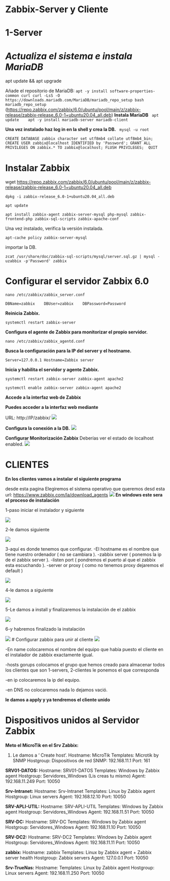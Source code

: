 # Zabbix-Server y Cliente
# 1-Server

# *Actualiza el sistema e instala MariaDB*

apt update && apt upgrade

Añade el repositorio de MariaDB:
`
apt -y install software-properties-common curl
curl -LsS -O https://downloads.mariadb.com/MariaDB/mariadb_repo_setup
bash mariadb_repo_setup
`
(https://repo.zabbix.com/zabbix/6.0/ubuntu/pool/main/z/zabbix-release/zabbix-release_6.0-1+ubuntu20.04_all.deb)
**Instala MariaDB**
`
 apt update   
 apt -y install mariadb-server mariadb-client`
 
 **Una vez instalado haz log in en la shell y crea la DB.**
`
 mysql -u root`

`CREATE DATABASE zabbix character set utf8mb4 collate utf8mb4_bin;
CREATE USER zabbix@localhost IDENTIFIED by 'Password';
GRANT ALL PRIVILEGES ON zabbix.* TO zabbix@localhost;
FLUSH PRIVILEGES; 
QUIT`

# Instalar Zabbix 

wget https://repo.zabbix.com/zabbix/6.0/ubuntu/pool/main/z/zabbix-release/zabbix-release_6.0-1+ubuntu20.04_all.deb

  `dpkg -i zabbix-release_6.0-1+ubuntu20.04_all.deb`

`apt update`

`apt install zabbix-agent zabbix-server-mysql php-mysql zabbix-frontend-php zabbix-sql-scripts zabbix-apache-conf`

Una vez instalado, verifica la versión instalada.

`apt-cache policy zabbix-server-mysql`

importar la DB.

`zcat /usr/share/doc/zabbix-sql-scripts/mysql/server.sql.gz | mysql -uzabbix -p'Password' zabbix`

# Configurar el servidor Zabbix 6.0
`nano /etc/zabbix/zabbix_server.conf`

`DBName=zabbix   
DBUser=zabbix   
DBPassword=Password`

**Reinicia Zabbix.**

`systemctl restart zabbix-server`

**Configura el agente de Zabbix para monitorizar el propio servidor.**

`nano /etc/zabbix/zabbix_agentd.conf`

**Busca la configuración para la IP del server y el hostname.**

`Server=127.0.0.1
Hostname=Zabbix server`

**Inicia y habilita el servidor y agente Zabbix.**

`systemctl restart zabbix-server zabbix-agent apache2`

`systemctl enable zabbix-server zabbix-agent apache2`

**Accede a la interfaz web de Zabbix**

**Puedes acceder a la interfaz web mediante**

URL: http://IP/zabbix/ 
<img src="https://i.imgur.com/kD1ROTo.png">

**Configura la conexión a la DB.**
<img src="https://i.imgur.com/b3bJR2Z.png">


**Configurar Monitorización Zabbix**
Deberías ver el estado de localhost enabled.
<img src="https://i.imgur.com/JUwOR2b.png">

# CLIENTES
**En los clientes vamos a instalar el siguiente programa**

desde esta pagina
Elegiremos el sistema operativo que queremos
desd esta url:
https://www.zabbix.com/la/download_agents
<img src="https://i.imgur.com/dLu1U81.png">
**En windows este sera el proceso de instalación**

1-paso iniciar el instalador y siguiente

<img src="https://www.zabbix.com/documentation/current/assets/en/manual/installation/install_from_packages/msi0_b.png">


2-le damos siguiente

<img src="https://www.zabbix.com/documentation/current/assets/en/manual/installation/install_from_packages/msi0_c.png">

3-aquí es donde tenemos que configurar.
-El hostname es el nombre que tiene nuestro ordenador ( no se cambiara ).
-zabbix server ( ponemos la ip de el zabbix server ).
-listen port ( pondremos el puerto al que el zabbix esta escuchando ).
-server or proxy ( como no tenemos proxy dejaremos el default )

<img src="https://www.zabbix.com/documentation/current/assets/en/manual/installation/install_from_packages/msi0_d.png">

4-le damos a siguiente

<img src="https://www.zabbix.com/documentation/current/assets/en/manual/installation/install_from_packages/msi0_f.png">

5-Le damos a install y finalizaremos la instalación de el zabbix

<img src="https://www.zabbix.com/documentation/current/assets/en/manual/installation/install_from_packages/msi0_g.png">

6-y habremos finalizado la instalación

<img src="https://www.zabbix.com/documentation/current/assets/en/manual/installation/install_from_packages/msi0_h.png">
# Configurar zabbix para unir al cliente

<img src="https://i.imgur.com/O7IjJBw.png">

-En name colocaremos el nombre del equipo que había puesto el cliente en el instalador de zabbix exactamente igual.

-hosts gorups colocamos el grupo que hemos creado para almacenar todos los clientes que son 1-servers, 2-clientes le ponemos el que  corresponda

-en ip colocaremos la ip del equipo.

-en DNS no colocaremos nada lo dejamos vació.

**le damos a apply y ya tendremos el cliente unido**

# Dispositivos unidos al Servidor Zabbix

**Meto el MicroTik en el Srv Zabbix:**
1. Le damos a ‘ Create host’.
Hostname: MicroTik
Templates: Microtik by SNMP
Hostgroup: Dispositivos de red
SNMP: 192.168.11.1
Port: 161

**SRV01-DATOS:**
Hostname: SRV01-DATOS
Templates: Windows by Zabbix agent
Hostgroup: Servidores_Windows (Lis creas tu mismo)
Agent: 192.168.11.249
Port: 10050

**Srv-Intranet:**
Hostname: Srv-Intranet
Templates: Linux by Zabbix agent
Hostgroup: Linux servers
Agent: 192.168.12.10
Port: 10050

**SRV-APLI-UTIL:**
Hostname: SRV-APLI-UTIL
Templates: Windows by Zabbix agent
Hostgroup: Servidores_Windows
Agent: 192.168.11.51
Port: 10050

**SRV-DC:**
Hostname: SRV-DC
Templates: Windows by Zabbix agent
Hostgroup: Servidores_Windows
Agent: 192.168.11.10
Port: 10050

**SRV-DC2:**
Hostname: SRV-DC2
Templates: Windows by Zabbix agent
Hostgroup: Servidores_Windows
Agent: 192.168.11.11
Port: 10050

**zabbix:**
Hostname: zabbix
Templates: Linux by Zabbix agent + Zabbix server health
Hostgroup: Zabbix servers
Agent: 127.0.0.1
Port: 10050

**Srv-TrueNas:**
Hostname: 
Templates: Linux by Zabbix agent
Hostgroup: Linux servers
Agent: 192.168.11.250
Port: 10050

